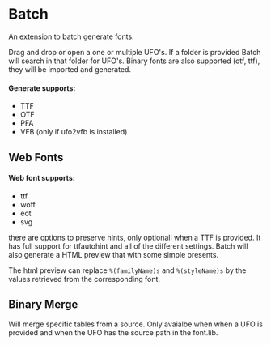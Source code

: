 # Batch

An extension to batch generate fonts.

Drag and drop or open a one or multiple UFO's. If a folder is provided Batch will search in that folder for UFO's. 
Binary fonts are also supported (otf, ttf), they will be imported and generated.


#### Generate supports:
	
* TTF 
* OTF
* PFA
* VFB (only if ufo2vfb is installed)

## Web Fonts

#### Web font supports:

* ttf
* woff
* eot
* svg

there are options to preserve hints, only optionall when a TTF is provided. It has full support for ttfautohint and all of the different settings.  Batch will also generate a HTML preview that with some simple presents.

The html preview can replace `%(familyName)s` and `%(styleName)s` by the values retrieved from the corresponding font.

## Binary Merge 

Will merge specific tables from a source. Only avaialbe when when a UFO is provided and when the UFO has the source path in the font.lib.

